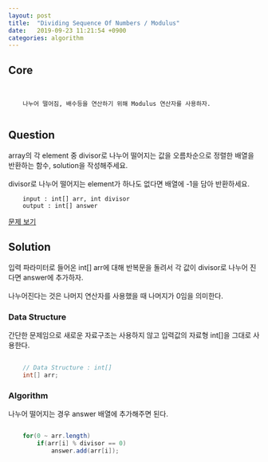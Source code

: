 ```yaml
---
layout: post
title:  "Dividing Sequence Of Numbers / Modulus"
date:   2019-09-23 11:21:54 +0900
categories: algorithm
---
```


## Core
```


    나누어 떨어짐, 배수등을 연산하기 위해 Modulus 연산자를 사용하자.


```

## Question
array의 각 element 중 divisor로 나누어 떨어지는 값을 오름차순으로 정렬한 배열을 반환하는 함수, solution을 작성해주세요. <br><br> divisor로 나누어 떨어지는 element가 하나도 없다면 배열에 -1을 담아 반환하세요.

```
    input : int[] arr, int divisor
    output : int[] answer
```
[문제 보기](https://programmers.co.kr/learn/courses/30/lessons/42862)

## Solution
입력 파라미터로 들어온 int[] arr에 대해 반복문을 돌려서 각 값이 divisor로 나누어 진다면 answer에 추가하자. <br><br> 나누어진다는 것은 나머지 연산자를 사용했을 때 나머지가 0임을 의미한다.


### Data Structure
간단한 문제임으로 새로운 자료구조는 사용하지 않고 입력값의 자료형 int[]을 그대로 사용한다.

```java
     
    // Data Structure : int[]
    int[] arr;

```

### Algorithm
나누어 떨어지는 경우 answer 배열에 추가해주면 된다.

```java

	for(0 ~ arr.length)
		if(arr[i] % divisor == 0)
			answer.add(arr[i]);

```